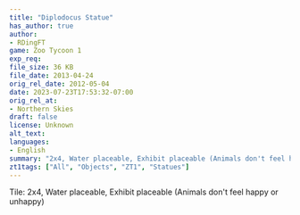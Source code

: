```yaml
---
title: "Diplodocus Statue"
has_author: true
author: 
- RDingFT
game: Zoo Tycoon 1
exp_req: 
file_size: 36 KB
file_date: 2013-04-24
orig_rel_date: 2012-05-04
date: 2023-07-23T17:53:32-07:00
orig_rel_at: 
- Northern Skies
draft: false
license: Unknown
alt_text: 
languages:
- English
summary: "2x4, Water placeable, Exhibit placeable (Animals don't feel happy or unhappy)"
zt1tags: ["All", "Objects", "ZT1", "Statues"]
---
```

Tile: 2x4, Water placeable, Exhibit placeable (Animals don't feel happy or unhappy) 